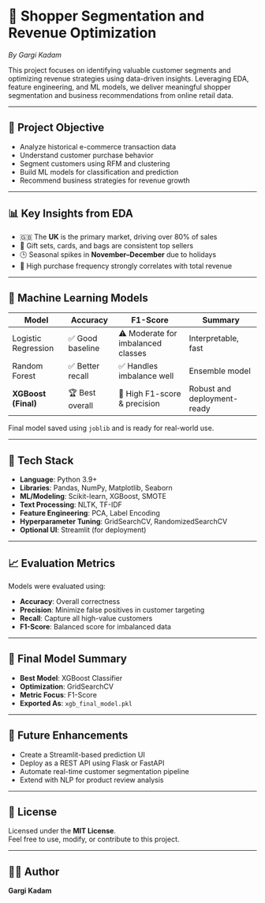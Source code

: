 # 🛒 Shopper Segmentation and Revenue Optimization  
*By Gargi Kadam*

This project focuses on identifying valuable customer segments and optimizing revenue strategies using data-driven insights. Leveraging EDA, feature engineering, and ML models, we deliver meaningful shopper segmentation and business recommendations from online retail data.

---

## 📌 Project Objective

- Analyze historical e-commerce transaction data  
- Understand customer purchase behavior  
- Segment customers using RFM and clustering  
- Build ML models for classification and prediction  
- Recommend business strategies for revenue growth  

---

## 📊 Key Insights from EDA

- 🇬🇧 The **UK** is the primary market, driving over 80% of sales  
- 🎁 Gift sets, cards, and bags are consistent top sellers  
- 🕒 Seasonal spikes in **November–December** due to holidays  
- 💸 High purchase frequency strongly correlates with total revenue  

---

## 🤖 Machine Learning Models

| Model               | Accuracy | F1-Score | Summary                                |
|--------------------|----------|----------|----------------------------------------|
| Logistic Regression| ✅ Good baseline | ⚠️ Moderate for imbalanced classes | Interpretable, fast                    |
| Random Forest       | ✅ Better recall | ✅ Handles imbalance well | Ensemble model                         |
| **XGBoost (Final)** | 🏆 Best overall | 💪 High F1-score & precision | Robust and deployment-ready            |

Final model saved using `joblib` and is ready for real-world use.

---

## 🧰 Tech Stack

- **Language**: Python 3.9+  
- **Libraries**: Pandas, NumPy, Matplotlib, Seaborn  
- **ML/Modeling**: Scikit-learn, XGBoost, SMOTE  
- **Text Processing**: NLTK, TF-IDF  
- **Feature Engineering**: PCA, Label Encoding  
- **Hyperparameter Tuning**: GridSearchCV, RandomizedSearchCV  
- **Optional UI**: Streamlit (for deployment)

---

## 📈 Evaluation Metrics

Models were evaluated using:
- **Accuracy**: Overall correctness
- **Precision**: Minimize false positives in customer targeting
- **Recall**: Capture all high-value customers
- **F1-Score**: Balanced score for imbalanced data

---

## 🚀 Final Model Summary

- **Best Model**: XGBoost Classifier  
- **Optimization**: GridSearchCV  
- **Metric Focus**: F1-Score  
- **Exported As**: `xgb_final_model.pkl`  

---

## 🧠 Future Enhancements

- Create a Streamlit-based prediction UI  
- Deploy as a REST API using Flask or FastAPI  
- Automate real-time customer segmentation pipeline  
- Extend with NLP for product review analysis  

---

## 📄 License

Licensed under the **MIT License**.  
Feel free to use, modify, or contribute to this project.

---

## 🙋‍♀️ Author

**Gargi Kadam**  

